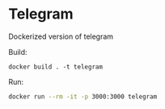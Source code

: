 # Telegram

Dockerized version of telegram

Build:
````
docker build . -t telegram
````
Run:
````sh
docker run --rm -it -p 3000:3000 telegram
````